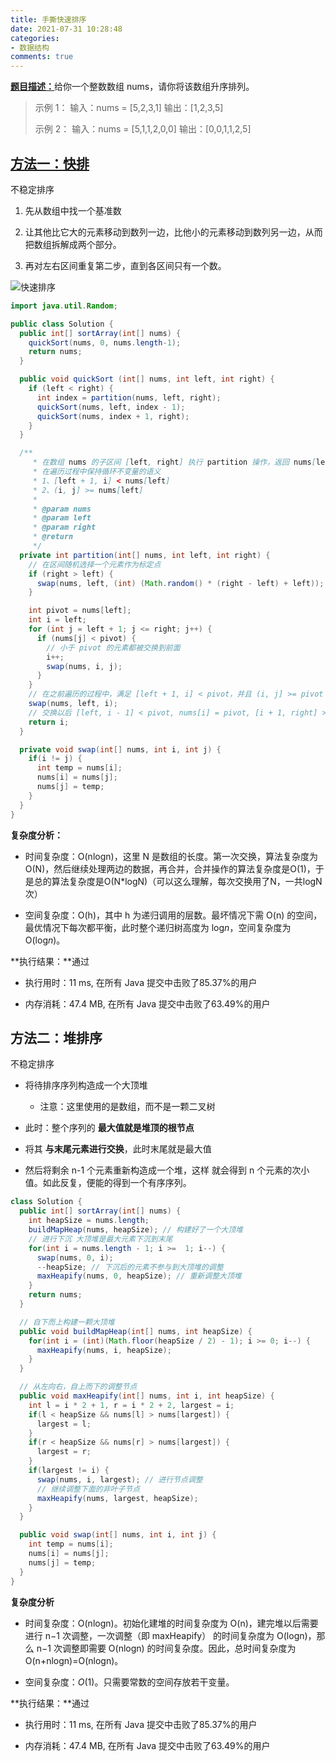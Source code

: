 ```yaml
---
title: 手撕快速排序
date: 2021-07-31 10:28:48
categories:
- 数据结构
comments: true
---
```


[**题目描述：**](https://leetcode-cn.com/problems/sort-an-array/)给你一个整数数组 nums，请你将该数组升序排列。

<!-- more -->

> 示例 1：
> 输入：nums = [5,2,3,1]
> 输出：[1,2,3,5]
>
> 示例 2：
> 输入：nums = [5,1,1,2,0,0]
> 输出：[0,0,1,1,2,5]



## [方法一：快排](https://leetcode-cn.com/problems/sort-an-array/solution/dong-hua-mo-ni-yi-ge-kuai-su-pai-xu-wo-x-7n7g/)

不稳定排序

1. 先从数组中找一个基准数

2. 让其他比它大的元素移动到数列一边，比他小的元素移动到数列另一边，从而把数组拆解成两个部分。

3. 再对左右区间重复第二步，直到各区间只有一个数。

![快速排序](https://pic.leetcode-cn.com/1615459346-rdxcpB-file_1615459346758)

```java
import java.util.Random;

public class Solution {
  public int[] sortArray(int[] nums) {
    quickSort(nums, 0, nums.length-1);
    return nums;
  }

  public void quickSort (int[] nums, int left, int right) {
    if (left < right) {
      int index = partition(nums, left, right);
      quickSort(nums, left, index - 1);
      quickSort(nums, index + 1, right);
    } 
  }

  /**
     * 在数组 nums 的子区间 [left, right] 执行 partition 操作，返回 nums[left] 排序以后应该在的位置
     * 在遍历过程中保持循环不变量的语义
     * 1、[left + 1, i] < nums[left]
     * 2、(i, j] >= nums[left]
     *
     * @param nums
     * @param left
     * @param right
     * @return
     */
  private int partition(int[] nums, int left, int right) {
    // 在区间随机选择一个元素作为标定点
    if (right > left) {
      swap(nums, left, (int) (Math.random() * (right - left) + left));
    }

    int pivot = nums[left];
    int i = left;
    for (int j = left + 1; j <= right; j++) {
      if (nums[j] < pivot) {
        // 小于 pivot 的元素都被交换到前面
        i++;
        swap(nums, i, j);
      }
    }
    // 在之前遍历的过程中，满足 [left + 1, i] < pivot，并且 (i, j] >= pivot
    swap(nums, left, i);
    // 交换以后 [left, i - 1] < pivot, nums[i] = pivot, [i + 1, right] >= pivot
    return i;
  }

  private void swap(int[] nums, int i, int j) {
    if(i != j) {
      int temp = nums[i];
      nums[i] = nums[j];
      nums[j] = temp;
    }
  }
} 
```

**复杂度分析：**

- 时间复杂度：O(nlogn)，这里 N 是数组的长度。第一次交换，算法复杂度为O(N)，然后继续处理两边的数据，再合并，合并操作的算法复杂度是O(1)，于是总的算法复杂度是O(N*logN)（可以这么理解，每次交换用了N，一共logN次）

- 空间复杂度：O(h)，其中 h 为递归调用的层数。最坏情况下需 O(n) 的空间，最优情况下每次都平衡，此时整个递归树高度为  log*n*，空间复杂度为 O(log*n*)。

**执行结果：**通过

- 执行用时：11 ms, 在所有 Java 提交中击败了85.37%的用户

- 内存消耗：47.4 MB, 在所有 Java 提交中击败了63.49%的用户



## 方法二：堆排序

不稳定排序

- 将待排序序列构造成一个大顶堆
  - 注意：这里使用的是数组，而不是一颗二叉树

- 此时：整个序列的 **最大值就是堆顶的根节点**

- 将其 **与末尾元素进行交换**，此时末尾就是最大值

- 然后将剩余 n-1 个元素重新构造成一个堆，这样 就会得到 n 个元素的次小值。如此反复，便能的得到一个有序序列。

```java
class Solution {
  public int[] sortArray(int[] nums) {
    int heapSize = nums.length;
    buildMapHeap(nums, heapSize); // 构建好了一个大顶堆
    // 进行下沉 大顶堆是最大元素下沉到末尾
    for(int i = nums.length - 1; i >=  1; i--) {
      swap(nums, 0, i);
      --heapSize; // 下沉后的元素不参与到大顶堆的调整
      maxHeapify(nums, 0, heapSize); // 重新调整大顶堆
    }
    return nums;
  }

  // 自下而上构建一颗大顶堆
  public void buildMapHeap(int[] nums, int heapSize) {
    for(int i = (int)(Math.floor(heapSize / 2) - 1); i >= 0; i--) {
      maxHeapify(nums, i, heapSize);
    }
  }

  // 从左向右，自上而下的调整节点
  public void maxHeapify(int[] nums, int i, int heapSize) {
    int l = i * 2 + 1, r = i * 2 + 2, largest = i;
    if(l < heapSize && nums[l] > nums[largest]) {
      largest = l;
    }
    if(r < heapSize && nums[r] > nums[largest]) {
      largest = r;
    }
    if(largest != i) {
      swap(nums, i, largest); // 进行节点调整
      // 继续调整下面的非叶子节点
      maxHeapify(nums, largest, heapSize);
    }
  }

  public void swap(int[] nums, int i, int j) {
    int temp = nums[i];
    nums[i] = nums[j];
    nums[j] = temp;
  }
}
```

**复杂度分析**

- 时间复杂度：O(nlogn)。初始化建堆的时间复杂度为 O(n)，建完堆以后需要进行 n−1 次调整，一次调整（即 maxHeapify） 的时间复杂度为 O(logn)，那么 n−1 次调整即需要 O(nlogn) 的时间复杂度。因此，总时间复杂度为 O(n+nlogn)=O(nlogn)。

- 空间复杂度：*O*(1)。只需要常数的空间存放若干变量。

**执行结果：**通过

- 执行用时：11 ms, 在所有 Java 提交中击败了85.37%的用户

- 内存消耗：47.4 MB, 在所有 Java 提交中击败了63.49%的用户